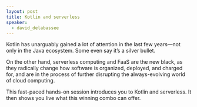 ```yaml
---
layout: post
title: Kotlin and serverless
speaker:
  - david_delabassee
---
```

Kotlin has unarguably gained a lot of attention in the last few years—not only in the Java ecosystem. Some even say it’s a silver bullet.

On the other hand, serverless computing and FaaS are the new black, as they radically change how software is organized, deployed, and charged for, and are in the process of further disrupting the always-evolving world of cloud computing.

This fast-paced hands-on session introduces you to Kotlin and serverless. It then shows you live what this winning combo can offer.
